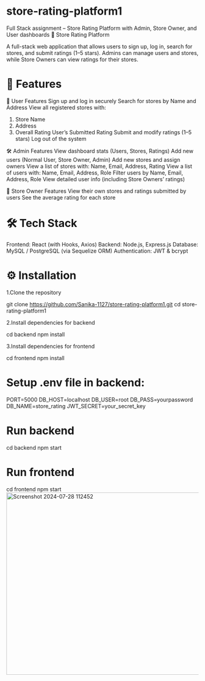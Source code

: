 # store-rating-platform1
Full Stack assignment – Store Rating Platform with Admin, Store Owner, and User dashboards
🏬 Store Rating Platform

A full-stack web application that allows users to sign up, log in, search for stores, and submit ratings (1–5 stars). Admins can manage users and stores, while Store Owners can view ratings for their stores.

# 🚀 Features
👤 User Features
Sign up and log in securely
Search for stores by Name and Address
View all registered stores with:
1. Store Name
2. Address
3. Overall Rating
User’s Submitted Rating
Submit and modify ratings (1–5 stars)
Log out of the system

🛠 Admin Features
View dashboard stats (Users, Stores, Ratings)
Add new users (Normal User, Store Owner, Admin)
Add new stores and assign owners
View a list of stores with: Name, Email, Address, Rating
View a list of users with: Name, Email, Address, Role
Filter users by Name, Email, Address, Role
View detailed user info (including Store Owners’ ratings)

🏪 Store Owner Features
View their own stores and ratings submitted by users
See the average rating for each store

# 🛠 Tech Stack
Frontend: React (with Hooks, Axios)
Backend: Node.js, Express.js
Database: MySQL / PostgreSQL (via Sequelize ORM)
Authentication: JWT & bcrypt

# ⚙️ Installation

1.Clone the repository

git clone https://github.com/Sanika-1127/store-rating-platform1.git
cd store-rating-platform1

2.Install dependencies for backend

cd backend
npm install

3.Install dependencies for frontend

cd frontend
npm install


# Setup .env file in backend:

PORT=5000
DB_HOST=localhost
DB_USER=root
DB_PASS=yourpassword
DB_NAME=store_rating
JWT_SECRET=your_secret_key

# Run backend
cd backend
npm start

# Run frontend
cd frontend
npm start
<img width="537" height="478" alt="Screenshot 2024-07-28 112452" src="https://github.com/user-attachments/assets/a1d3c1b2-b908-4e15-9b88-b2979d9c652b" />
